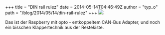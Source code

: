 +++
title = "DIN rail rulez"
date = 2014-05-14T04:46:49Z
author = "typ_o"
path = "/blog/2014/05/14/din-rail-rulez"
+++
![](/media/IMG_20140513_184947.jpg)

Das ist der Raspberry mit opto - entkoppeltem CAN-Bus Adapter, und noch
ein bisschen Klappertechnik aus der Restekiste.

